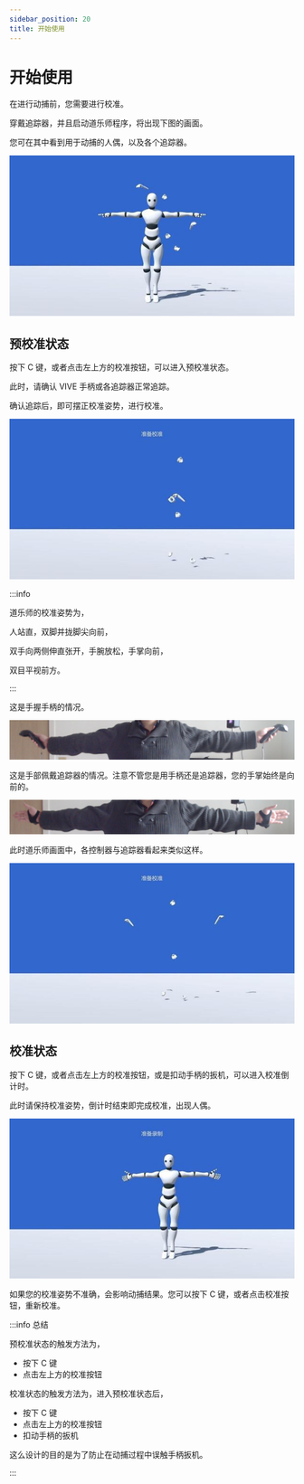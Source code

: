 ```yaml
---
sidebar_position: 20
title: 开始使用
---
```


# 开始使用

在进行动捕前，您需要进行校准。

穿戴追踪器，并且启动道乐师程序，将出现下图的画面。

您可在其中看到用于动捕的人偶，以及各个追踪器。

![](../img/Fq8AoyEEn6CdtgekolGd2LT-SDWA.jpg#center)

## 预校准状态

按下 C 键，或者点击左上方的校准按钮，可以进入预校准状态。

此时，请确认 VIVE 手柄或各追踪器正常追踪。

确认追踪后，即可摆正校准姿势，进行校准。

![](../img/FonhDzMcenGeXqLHbxZ5Bf-o9FF1.jpg#center)

:::info

道乐师的校准姿势为，

人站直，双脚并拢脚尖向前，

双手向两侧伸直张开，手腕放松，手掌向前，

双目平视前方。

:::

这是手握手柄的情况。

![](../img/Fg1tEq1vB9Ri2Fvn022fwe080wZm.png#center)

这是手部佩戴追踪器的情况。注意不管您是用手柄还是追踪器，您的手掌始终是向前的。

![](../img/FiApKo8Qb3P0fgFN9f3pTs3BIfwc.png#center)

此时道乐师画面中，各控制器与追踪器看起来类似这样。

![](../img/FsIgyyOnifvvjH7z3MGeUaskGEik.jpg#center)

## 校准状态

按下 C 键，或者点击左上方的校准按钮，或是扣动手柄的扳机，可以进入校准倒计时。

此时请保持校准姿势，倒计时结束即完成校准，出现人偶。

![](../img/FrisQdJ6po8SgBi1XTaZ-FGUZVXC.jpg#center)

如果您的校准姿势不准确，会影响动捕结果。您可以按下 C 键，或者点击校准按钮，重新校准。

:::info 总结

预校准状态的触发方法为，

- 按下 C 键
- 点击左上方的校准按钮

校准状态的触发方法为，进入预校准状态后，

- 按下 C 键
- 点击左上方的校准按钮
- 扣动手柄的扳机

这么设计的目的是为了防止在动捕过程中误触手柄扳机。

:::